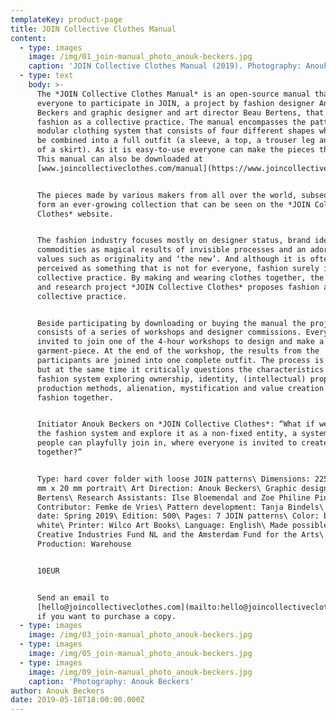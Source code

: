 ```yaml
---
templateKey: product-page
title: JOIN Collective Clothes Manual
content:
  - type: images
    image: /img/01_join-manual_photo_anouk-beckers.jpg
    caption: 'JOIN Collective Clothes Manual (2019). Photography: Anouk Beckers'
  - type: text
    body: >-
      The *JOIN Collective Clothes Manual* is an open-source manual that invites
      everyone to participate in JOIN, a project by fashion designer Anouk
      Beckers and graphic designer and art director Beau Bertens, that proposes
      fashion as a collective practice. The manual encompasses the patterns of a
      modular clothing system that consists of four different shapes which can
      be combined into a full outfit (a sleeve, a top, a trouser leg and a part
      of a skirt). As it is easy-to-use everyone can make the pieces themselves.
      This manual can also be downloaded at
      [www.joincollectiveclothes.com/manual](https://www.joincollectiveclothes.com/manual).


      The pieces made by various makers from all over the world, subsequently
      form an ever-growing collection that can be seen on the *JOIN Collective
      Clothes* website. 


      The fashion industry focuses mostly on designer status, brand identity,
      commodities as magical results of invisible processes and an adoration of
      values such as originality and ‘the new’. And although it is often
      perceived as something that is not for everyone, fashion surely is a
      collective practice. By making and wearing clothes together, the design
      and research project *JOIN Collective Clothes* proposes fashion as a
      collective practice.


      Beside participating by downloading or buying the manual the project
      consists of a series of workshops and designer commissions. Everyone is
      invited to join one of the 4-hour workshops to design and make a
      garment-piece. At the end of the workshop, the results from the
      participants are joined into one complete outfit. The process is playful,
      but at the same time it critically questions the characteristics of the
      fashion system exploring ownership, identity, (intellectual) property,
      production methods, alienation, mystification and value creation in
      fashion together.


      Initiator Anouk Beckers on *JOIN Collective Clothes*: “What if we open up
      the fashion system and explore it as a non-fixed entity, a system where
      people can playfully join in, where everyone is invited to create fashion
      together?”


      Type: hard cover folder with loose JOIN patterns\ Dimensions: 225 mm x 178
      mm x 20 mm portrait\ Art Direction: Anouk Beckers\ Graphic design: Beau
      Bertens\ Research Assistants: Ilse Bloemendal and Zoe Philine Pingel\
      Contributor: Femke de Vries\ Pattern development: Tanja Bindels\ Release
      date: Spring 2019\ Edition: 500\ Pages: 7 JOIN patterns\ Color: black &
      white\ Printer: Wilco Art Books\ Language: English\ Made possible by:
      Creative Industries Fund NL and the Amsterdam Fund for the Arts\
      Production: Warehouse


      10EUR


      Send an email to
      [hello@joincollectiveclothes.com](mailto:hello@joincollectiveclothes.com)
      if you want to purchase a copy.
  - type: images
    image: /img/03_join-manual_photo_anouk-beckers.jpg
  - type: images
    image: /img/05_join-manual_photo_anouk-beckers.jpg
  - type: images
    image: /img/09_join-manual_photo_anouk-beckers.jpg
    caption: 'Photography: Anouk Beckers'
author: Anouk Beckers
date: 2019-05-18T18:00:00.000Z
---
```


